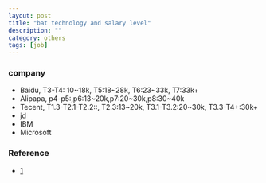 ```yaml
---
layout: post
title: "bat technology and salary level"
description: ""
category: others
tags: [job]
---
```


### company
* Baidu, T3-T4: 10~18k, T5:18~28k, T6:23~33k, T7:33k+
* Alipapa, p4-p5:,p6:13~20k,p7:20~30k,p8:30~40k
* Tecent, T1.3-T2.1-T2.2::, T2.3:13~20k, T3.1-T3.2:20~30k, T3.3-T4+:30k+
* jd
* IBM
* Microsoft


### Reference 
+ [1](http://www.zhihu.com/question/19683731)
